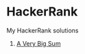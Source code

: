 # HackerRank
My HackerRank solutions
1. [A Very Big Sum](https://github.com/MalcolmPham/HackerRank/blob/main/Solution/A%20Very%20Big%20Sum)
